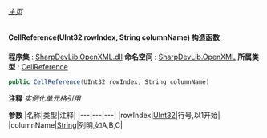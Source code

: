 ###### [主页](./Index.md "主页")
#### CellReference(UInt32 rowIndex, String columnName) 构造函数
**程序集** : [SharpDevLib.OpenXML.dll](./SharpDevLib.OpenXML.assembly.md "SharpDevLib.OpenXML.dll")
**命名空间** : [SharpDevLib.OpenXML](./SharpDevLib.OpenXML.namespace.md "SharpDevLib.OpenXML")
**所属类型** : [CellReference](./SharpDevLib.OpenXML.CellReference.md "CellReference")
``` csharp
public CellReference(UInt32 rowIndex, String columnName)
```
**注释**
*实例化单元格引用*

**参数**
|名称|类型|注释|
|---|---|---|
|rowIndex|[UInt32](https://learn.microsoft.com/en-us/dotnet/api/system.uint32 "UInt32")|行号,以1开始|
|columnName|[String](https://learn.microsoft.com/en-us/dotnet/api/system.string "String")|列明,如A,B,C|

